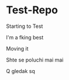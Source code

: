 # Test-Repo

Starting to Test


I'm a fking best


Moving it

Shte se poluchi mai mai


Q gledak sq 
